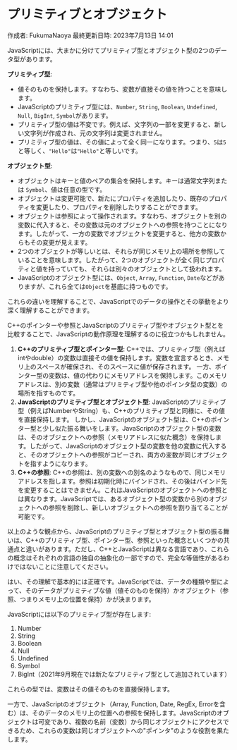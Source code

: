 # プリミティブとオブジェクト

作成者: FukumaNaoya
最終更新日時: 2023年7月13日 14:01

JavaScriptには、大まかに分けてプリミティブ型とオブジェクト型の2つのデータ型があります。

**プリミティブ型**:

- 値そのものを保持します。すなわち、変数が直接その値を持つことを意味します。
- JavaScriptのプリミティブ型には、`Number`, `String`, `Boolean`, `Undefined`, `Null`, `BigInt`, `Symbol`があります。
- プリミティブ型の値は不変です。例えば、文字列の一部を変更すると、新しい文字列が作成され、元の文字列は変更されません。
- プリミティブ型の値は、その値によって全く同一になります。つまり、`5`は`5`と等しく、`"Hello"`は`"Hello"`と等しいです。

**オブジェクト型**:

- オブジェクトはキーと値のペアの集合を保持します。キーは通常文字列または `Symbol`、値は任意の型です。
- オブジェクトは変更可能で、新たにプロパティを追加したり、既存のプロパティを変更したり、プロパティを削除したりすることができます。
- オブジェクトは参照によって操作されます。すなわち、オブジェクトを別の変数に代入すると、その変数は元のオブジェクトへの参照を持つことになります。したがって、一方の変数でオブジェクトを変更すると、他方の変数からもその変更が見えます。
- 2つのオブジェクトが等しいとは、それらが同じメモリ上の場所を参照していることを意味します。したがって、2つのオブジェクトが全く同じプロパティと値を持っていても、それらは別々のオブジェクトとして扱われます。
- JavaScriptのオブジェクト型には、`Object`, `Array`, `Function`, `Date`などがありますが、これら全ては`Object`を基底に持つものです。

これらの違いを理解することで、JavaScriptでのデータの操作とその挙動をより深く理解することができます。

C++のポインターや参照とJavaScriptのプリミティブ型やオブジェクト型とを比較することで、JavaScriptの動作原理を理解するのに役立つかもしれません。

1. **C++のプリミティブ型とポインター型**:
C++では、プリミティブ型（例えばintやdouble）の変数は直接その値を保持します。変数を宣言するとき、メモリ上のスペースが確保され、そのスペースに値が保存されます。
一方、ポインター型の変数は、値の代わりにメモリアドレスを保持します。このメモリアドレスは、別の変数（通常はプリミティブ型や他のポインタ型の変数）の場所を指すものです。
2. **JavaScriptのプリミティブ型とオブジェクト型**:
JavaScriptのプリミティブ型（例えばNumberやString）も、C++のプリミティブ型と同様に、その値を直接保持します。
しかし、JavaScriptのオブジェクト型は、C++のポインター型と少し似た振る舞いをします。JavaScriptのオブジェクト型の変数は、そのオブジェクトへの参照（メモリアドレスに似た概念）を保持します。したがって、JavaScriptのオブジェクト型の変数を他の変数に代入すると、そのオブジェクトへの参照がコピーされ、両方の変数が同じオブジェクトを指すようになります。
3. **C++の参照**:
C++の参照は、別の変数への別名のようなもので、同じメモリアドレスを指します。参照は初期化時にバインドされ、その後はバインド先を変更することはできません。これはJavaScriptのオブジェクトへの参照とは異なります。JavaScriptでは、あるオブジェクト型の変数から別のオブジェクトへの参照を削除し、新しいオブジェクトへの参照を割り当てることが可能です。

以上のような観点から、JavaScriptのプリミティブ型とオブジェクト型の振る舞いは、C++のプリミティブ型、ポインター型、参照といった概念といくつかの共通点と違いがあります。ただし、C++とJavaScriptは異なる言語であり、これらの概念はそれぞれの言語の独自の抽象化の一部ですので、完全な等価性があるわけではないことに注意してください。

はい、その理解で基本的には正確です。JavaScriptでは、データの種類や型によって、そのデータがプリミティブな値（値そのものを保持）かオブジェクト（参照、つまりメモリ上の位置を保持）かが決まります。

JavaScriptには以下のプリミティブ型が存在します:

1. Number
2. String
3. Boolean
4. Null
5. Undefined
6. Symbol
7. BigInt（2021年9月現在では新たなプリミティブ型として追加されています）

これらの型では、変数はその値そのものを直接保持します。

一方で、JavaScriptのオブジェクト（Array, Function, Date, RegEx, Errorを含む）は、そのデータのメモリ上の位置への参照を保持します。JavaScriptのオブジェクトは可変であり、複数の名前（変数）から同じオブジェクトにアクセスできるため、これらの変数は同じオブジェクトへの"ポインタ"のような役割を果たします。